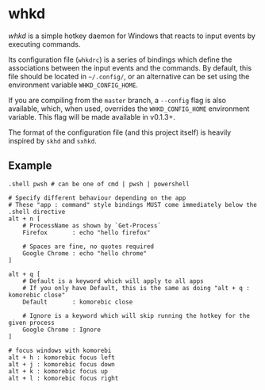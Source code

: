 # whkd

_whkd_ is a simple hotkey daemon for Windows that reacts to input events by executing commands.

Its configuration file (`whkdrc`) is a series of bindings which define the associations between the input events and the commands.
By default, this file should be located in `~/.config/`, or an alternative can be set using the environment variable `WHKD_CONFIG_HOME`.

If you are compiling from the `master` branch, a `--config` flag is also available, which, when used, overrides
the `WHKD_CONFIG_HOME` environment variable. This flag will be made available in v0.1.3+.

The format of the configuration file (and this project itself) is heavily inspired by `skhd` and `sxhkd`.

## Example

```
.shell pwsh # can be one of cmd | pwsh | powershell

# Specify different behaviour depending on the app
# These "app : command" style bindings MUST come immediately below the .shell directive
alt + n [
    # ProcessName as shown by `Get-Process`
    Firefox       : echo "hello firefox"
    
    # Spaces are fine, no quotes required
    Google Chrome : echo "hello chrome"
]

alt + q [
    # Default is a keyword which will apply to all apps
    # If you only have Default, this is the same as doing "alt + q : komorebic close"
    Default       : komorebic close

    # Ignore is a keyword which will skip running the hotkey for the given process
    Google Chrome : Ignore
]

# focus windows with komorebi
alt + h : komorebic focus left
alt + j : komorebic focus down
alt + k : komorebic focus up
alt + l : komorebic focus right
```
